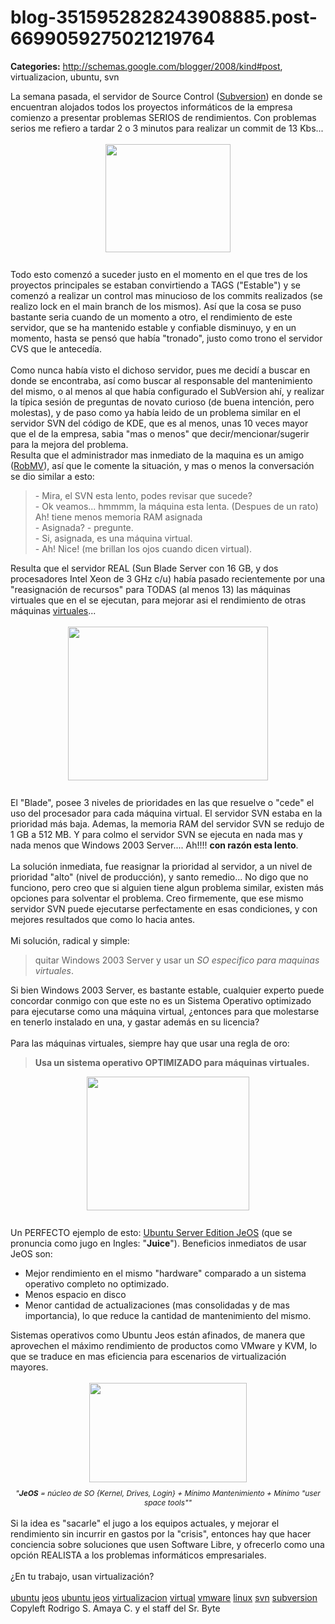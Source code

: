 # blog-3515952828243908885.post-6699059275021219764

**Categories:** http://schemas.google.com/blogger/2008/kind#post, virtualizacion, ubuntu, svn

La semana pasada, el servidor de Source Control (<a
      href="http://www.srbyte.com/2008/03/programemos-mejor-subversion.html">Subversion</a>)
      en donde se encuentran alojados todos los proyectos informáticos de la empresa comienzo a
      presentar problemas SERIOS de rendimientos. Con problemas serios me refiero a tardar 2 o 3
      minutos para realizar un commit de 13 Kbs...<br /><br /><a onblur="try
      {parent.deselectBloggerImageGracefully();} catch(e) {}"
      href="http://3.bp.blogspot.com/_ayvorITawE4/SllZggQ5M3I/AAAAAAAACGo/YTVlvOYxmsM/s1600-h/subversion_logo-200x173.png"><img
      style="margin: 0px auto 10px; display: block; text-align: center; cursor: pointer; width:
      200px; height: 173px;"
      src="http://3.bp.blogspot.com/_ayvorITawE4/SllZggQ5M3I/AAAAAAAACGo/YTVlvOYxmsM/s320/subversion_logo-200x173.png"
      alt="" id="BLOGGER_PHOTO_ID_5357411646685393778" border="0" /></a><br />Todo
      esto comenzó a suceder justo en el momento en el que tres de los proyectos principales se
      estaban convirtiendo a TAGS ("Estable") y se comenzó a realizar un control mas minucioso de
      los commits realizados (se realizo lock en el main branch de los mismos). Así que la cosa se
      puso bastante seria cuando de un momento a otro, el rendimiento de este servidor, que se ha
      mantenido estable y confiable disminuyo, y en un momento, hasta se pensó que había "tronado",
      justo como trono el servidor CVS que le antecedía.<br /><br />Como nunca había
      visto el dichoso servidor, pues me decidí a buscar en donde se encontraba, así como buscar al
      responsable del mantenimiento del mismo, o al menos al que había configurado el SubVersion
      ahí, y realizar la típica sesión de preguntas de novato curioso (de buena intención, pero
      molestas), y de paso como ya había leido de un problema similar en el servidor SVN del código
      de KDE, que es al menos, unas 10 veces mayor que el de la empresa, sabia "mas o menos" que
      decir/mencionar/sugerir para la mejora del problema.<br />Resulta que el administrador
      mas inmediato de la maquina es un amigo (<a href="http://robmv.com/">RobMV</a>),
      así que le comente la situación, y mas o menos la conversación se dio similar a esto:<br
      /><blockquote>- Mira, el SVN esta lento, podes revisar que sucede?<br />- Ok
      veamos... hmmmm, la máquina esta lenta. (Despues de un rato) Ah! tiene menos memoria RAM
      asignada<br />- Asignada? - pregunte.<br />- Si, asignada, es una máquina
      virtual.<br />- Ah! Nice! (me brillan los ojos cuando dicen
      virtual).</blockquote>Resulta que el servidor REAL (Sun Blade Server con 16 GB, y dos
      procesadores Intel Xeon de 3 GHz c/u) había pasado recientemente por una "reasignación de
      recursos" para TODAS (al menos 13) las máquinas virtuales que en el se ejecutan, para mejorar
      asi el rendimiento de otras máquinas <a
      href="http://es.wikipedia.org/wiki/Virtualizaci%C3%B3n">virtuales</a>...<br
      /><br /><a onblur="try {parent.deselectBloggerImageGracefully();} catch(e) {}"
      href="http://2.bp.blogspot.com/_ayvorITawE4/SllZgwBr3sI/AAAAAAAACGw/AxJsGdslEjY/s1600-h/virtualizacion.jpg"><img
      style="margin: 0px auto 10px; display: block; text-align: center; cursor: pointer; width:
      320px; height: 246px;"
      src="http://2.bp.blogspot.com/_ayvorITawE4/SllZgwBr3sI/AAAAAAAACGw/AxJsGdslEjY/s320/virtualizacion.jpg"
      alt="" id="BLOGGER_PHOTO_ID_5357411650916572866" border="0" /></a><br />El
      "Blade", posee 3 niveles de prioridades en las que resuelve o "cede" el uso del procesador
      para cada máquina virtual. El servidor SVN estaba en la prioridad más baja. Ademas, la memoria
      RAM del servidor SVN se redujo de 1 GB a 512 MB. Y para colmo el servidor SVN se ejecuta en
      nada mas y nada menos que Windows 2003 Server.... Ah!!!! <span style="font-weight:
      bold;">con razón esta lento</span>.<br /><br />La solución inmediata, fue
      reasignar la prioridad al servidor, a un nivel de prioridad "alto" (nivel de producción), y
      santo remedio... No digo que no funciono, pero creo que si alguien tiene algun problema
      similar, existen más opciones para solventar el problema. Creo firmemente, que ese mismo
      servidor SVN puede ejecutarse perfectamente en esas condiciones, y con mejores resultados que
      como lo hacia antes.<br /><br />Mi solución, radical y simple:
      <blockquote>quitar Windows 2003 Server y usar un <span style="font-style:
      italic;">SO especifico para maquinas virtuales</span>.</blockquote>Si bien
      Windows 2003 Server, es bastante estable, cualquier experto puede concordar conmigo con que
      este no es un Sistema Operativo optimizado para ejecutarse como una máquina virtual, ¿entonces
      para que molestarse en tenerlo instalado en una, y gastar además en su licencia?<br
      /><br />Para las máquinas virtuales, siempre hay que usar una regla de
      oro:<blockquote style="font-weight: bold;">Usa un sistema operativo OPTIMIZADO para
      máquinas virtuales.</blockquote><a onblur="try
      {parent.deselectBloggerImageGracefully();} catch(e) {}"
      href="http://2.bp.blogspot.com/_ayvorITawE4/SllbyxmroEI/AAAAAAAACHI/nTGSFCS7WpM/s1600-h/vmware-player-ubuntu-install-1.png"><img
      style="margin: 0px auto 10px; display: block; text-align: center; cursor: pointer; width:
      260px; height: 214px;"
      src="http://2.bp.blogspot.com/_ayvorITawE4/SllbyxmroEI/AAAAAAAACHI/nTGSFCS7WpM/s320/vmware-player-ubuntu-install-1.png"
      alt="" id="BLOGGER_PHOTO_ID_5357414159601082434" border="0" /></a><br />Un
      PERFECTO ejemplo de esto: <a
      href="http://www.ubuntu.com/products/whatisubuntu/serveredition/jeos">Ubuntu Server Edition
      JeOS</a> (que se pronuncia como jugo en Ingles: "<span style="font-weight:
      bold;">Juice</span>"). Beneficios inmediatos de usar JeOS son:<br
      /><ul><li>Mejor rendimiento en el mismo "hardware" comparado a un sistema
      operativo completo no optimizado.</li><li>Menos espacio en
      disco</li><li>Menor cantidad de actualizaciones (mas consolidadas y de mas
      importancia), lo que reduce la cantidad de mantenimiento del
      mismo.</li></ul>Sistemas operativos como Ubuntu Jeos están afinados, de manera que
      aprovechen el máximo rendimiento de productos como VMware y KVM, lo que se traduce en mas
      eficiencia para escenarios de virtualización mayores.<br /><br /><div
      style="text-align: center;"><a onblur="try {parent.deselectBloggerImageGracefully();}
      catch(e) {}"
      href="http://2.bp.blogspot.com/_ayvorITawE4/SllbD-T71UI/AAAAAAAACHA/YtGBpiTEunk/s1600-h/365x230.jpg"><img
      style="margin: 0px auto 10px; display: block; text-align: center; cursor: pointer; width:
      252px; height: 159px;"
      src="http://2.bp.blogspot.com/_ayvorITawE4/SllbD-T71UI/AAAAAAAACHA/YtGBpiTEunk/s320/365x230.jpg"
      alt="" id="BLOGGER_PHOTO_ID_5357413355558262082" border="0" /></a><span
      style="font-size:85%;"><span style="font-style: italic;">"</span><span
      style="font-weight: bold; font-style: italic;">JeOS</span><span style="font-style:
      italic;"> = núcleo de SO {Kernel, Drives, Login} + Mínimo Mantenimiento + Mínimo "user
      space tools""</span></span><br /></div><br />Si la idea es
      "sacarle" el jugo a los equipos actuales, y mejorar el rendimiento sin incurrir en gastos por
      la "crisis", entonces hay que hacer conciencia sobre soluciones que usen Software Libre, y
      ofrecerlo como una opción REALISTA a los problemas informáticos empresariales.<br
      /><br />¿En tu trabajo, usan virtualización?<br /><br /><a
      href="http://www.blogalaxia.com/tags/ubuntu" rel="tag">ubuntu</a> <a
      href="http://www.blogalaxia.com/tags/jeos" rel="tag">jeos</a> <a
      href="http://www.blogalaxia.com/tags/ubuntu+jeos" rel="tag">ubuntu jeos</a> <a
      href="http://www.blogalaxia.com/tags/virtualizacion" rel="tag">virtualizacion</a>
      <a href="http://www.blogalaxia.com/tags/virtual" rel="tag">virtual</a> <a
      href="http://www.blogalaxia.com/tags/vmware" rel="tag">vmware</a> <a
      href="http://www.blogalaxia.com/tags/linux" rel="tag">linux</a> <a
      href="http://www.blogalaxia.com/tags/svn" rel="tag">svn</a> <a
      href="http://www.blogalaxia.com/tags/subversion" rel="tag">subversion</a><div
      class="blogger-post-footer">Copyleft Rodrigo S. Amaya C. y el staff del Sr.
      Byte</div>